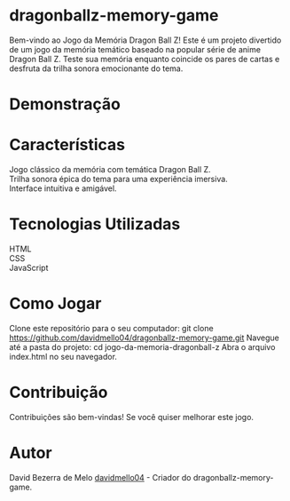 # dragonballz-memory-game

Bem-vindo ao Jogo da Memória Dragon Ball Z! Este é um projeto divertido de um jogo da memória temático baseado na popular série de anime Dragon Ball Z. Teste sua memória enquanto coincide os pares de cartas e desfruta da trilha sonora emocionante do tema.

# Demonstração


# Características
Jogo clássico da memória com temática Dragon Ball Z.  
Trilha sonora épica do tema para uma experiência imersiva.  
Interface intuitiva e amigável.  

# Tecnologias Utilizadas
HTML  
CSS  
JavaScript  

# Como Jogar
Clone este repositório para o seu computador: git clone https://github.com/davidmello04/dragonballz-memory-game.git
Navegue até a pasta do projeto: cd jogo-da-memoria-dragonball-z
Abra o arquivo index.html no seu navegador.

# Contribuição
Contribuições são bem-vindas! Se você quiser melhorar este jogo.

# Autor
David Bezerra de Melo [davidmello04](https://github.com/davidmello04) - Criador do dragonballz-memory-game.
